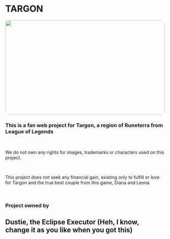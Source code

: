 # TARGON

<img src="https://am-a.akamaihd.net/image?f=https%3A%2F%2Funiverse-meeps.leagueoflegends.com%2Fv1%2Fassets%2Fimages%2Fmttargon-once-in-a-lifetime.jpg&resize=:1200" style="width: 100%; height: 300px; object-fit: cover; border-radius: 10px;" />

<br />

### This is a fan web project for Targon, a region of Runeterra from League of Legends

<br />

<p>We do not own any rights for images, trademarks or characters used on this project.</p>

<br />

<p>This project does not seek any financial gain, existing only to fulfill or love for Targon and the true best couple from this game, Diana and Leona</P>

<br>

### Project owned by

## Dustie, the Eclipse Executor (Heh, I know, change it as you like when you got this)

